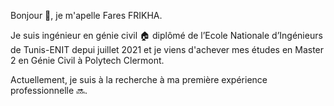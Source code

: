 Bonjour :wave:, je m'apelle Fares FRIKHA.

Je suis ingénieur en génie civil :house: diplômé de l’Ecole Nationale d’Ingénieurs de Tunis-ENIT depui juillet 2021 et je viens d'achever mes études en Master 2 en Génie Civil à Polytech Clermont.

Actuellement, je suis à la recherche à ma première expérience professionnelle :soon:. 
